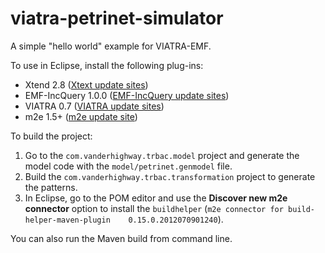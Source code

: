 viatra-petrinet-simulator
=========================

A simple "hello world" example for VIATRA-EMF.

To use in Eclipse, install the following plug-ins:
* Xtend 2.8 ([Xtext update sites](https://www.eclipse.org/Xtext/download.html))
* EMF-IncQuery 1.0.0 ([EMF-IncQuery update sites](https://www.eclipse.org/incquery/download.php))
* VIATRA 0.7 ([VIATRA update sites](https://www.eclipse.org/viatra/downloads.php>))
* m2e 1.5+ ([m2e update site](http://download.eclipse.org/technology/m2e/releases/))

To build the project:

1. Go to the `com.vanderhighway.trbac.model` project and generate the model code with the `model/petrinet.genmodel` file.
2. Build the `com.vanderhighway.trbac.transformation` project to generate the patterns.
3. In Eclipse, go to the POM editor and use the **Discover new m2e connector** option to install the `buildhelper` (`m2e connector for build-helper-maven-plugin	0.15.0.2012070901240`).

You can also run the Maven build from command line.
